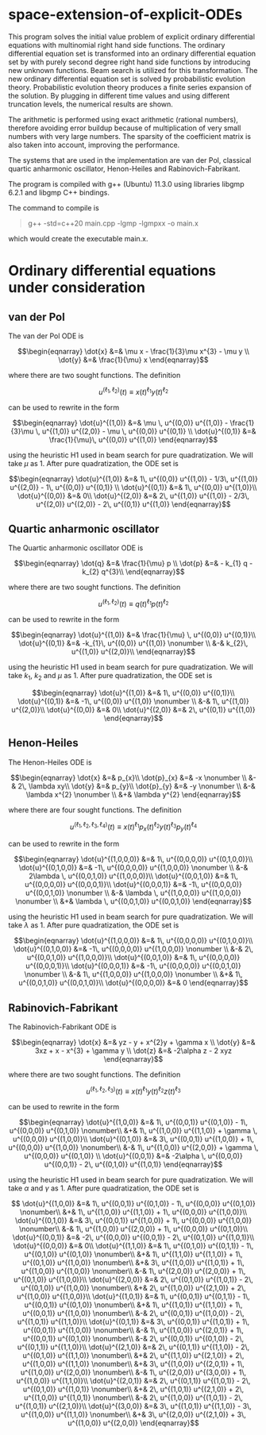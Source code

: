 # space-extension-of-explicit-ODEs

This program solves the initial value problem of explicit ordinary differential equations with multinomial right hand side functions. The ordinary differential equation set is transformed into an ordinary differential equation set by with purely second degree right hand side functions by introducing new unknown functions. Beam search is utilized for this transformation. The new ordinary differential equation set is solved by probabilistic evolution theory. Probabilistic evolution theory produces a finite series expansion of the solution. By plugging in different time values and using different truncation levels, the numerical results are shown.

The arithmetic is performed using exact arithmetic (rational numbers), therefore avoiding error buildup because of multiplication of very small numbers with very large numbers. The sparsity of the coefficient matrix is also taken into account, improving the performance.

The systems that are used in the implementation are van der Pol, classical quartic anharmonic oscillator, Henon-Heiles and Rabinovich-Fabrikant. 

The program is compiled with g++ (Ubuntu) 11.3.0 using libraries libgmp 6.2.1 and libgmp C++ bindings. 

The command to compile is 
>  g++ -std=c++20 main.cpp -lgmp -lgmpxx -o main.x

which would create the executable main.x.

# Ordinary differential equations under consideration

van der Pol
-----------
The van der Pol ODE is
```math
\begin{eqnarray}
 \dot{x} &=& \mu x - \frac{1}{3}\mu x^{3} - \mu y \\
 \dot{y} &=& \frac{1}{\mu} x 
\end{eqnarray}
```
where there are two sought functions. 
The definition
```math
\begin{equation}
 u^{(\ell_{1},\ell_{2})}(t) \equiv x(t)^{\ell_{1}}y(t)^{\ell_{2}} 
\end{equation}
```
can be used to rewrite in the form
```math
\begin{eqnarray}
  \dot{u}^{(1,0)} &=& \mu \, u^{(0,0)} u^{(1,0)} 
  - \frac{1}{3}\mu \, u^{(1,0)} u^{(2,0)} 
  - \mu \, u^{(0,0)} u^{(0,1)}  \\
  \dot{u}^{(0,1)} &=& \frac{1}{\mu}\, u^{(0,0)} u^{(1,0)} 
\end{eqnarray}
```
using the heuristic H1 used in beam search for pure quadratization. We will take $\mu$ as 1. After pure quadratization, the ODE set is 
```math
\begin{eqnarray}
  \dot{u}^{(1,0)} &=& 1\, u^{(0,0)} u^{(1,0)} 
  - 1/3\, u^{(1,0)} u^{(2,0)} 
  - 1\, u^{(0,0)} u^{(0,1)}
  \\
  \dot{u}^{(0,1)} &=& 1\, u^{(0,0)} u^{(1,0)}\\
  \dot{u}^{(0,0)} &=& 0\\
  \dot{u}^{(2,0)} &=& 2\, u^{(1,0)} u^{(1,0)} 
  - 2/3\, u^{(2,0)} u^{(2,0)} 
  - 2\, u^{(0,1)} u^{(1,0)}
\end{eqnarray}
```

Quartic anharmonic oscillator
-----------------------------
The Quartic anharmonic oscillator ODE is
```math
\begin{eqnarray}
 \dot{q} &=& \frac{1}{\mu} p \\
 \dot{p} &=& - k_{1} q - k_{2} q^{3}\\
\end{eqnarray}
``` 
where there are two sought functions. 
The definition
```math
\begin{equation}
 u^{(\ell_{1},\ell_{2})}(t) \equiv q(t)^{\ell_{1}}p(t)^{\ell_{2}} 
\end{equation}
```
can be used to rewrite in the form
```math
\begin{eqnarray}
  \dot{u}^{(1,0)} &=& \frac{1}{\mu} \, u^{(0,0)} u^{(0,1)}\\
  \dot{u}^{(0,1)} &=& -k_{1}\, u^{(0,0)} u^{(1,0)} \nonumber \\
 &-& k_{2}\, u^{(1,0)} u^{(2,0)}\\
\end{eqnarray}
```
using the heuristic H1 used in beam search for pure quadratization. We will take $k_{1}$, $k_{2}$ and $\mu$ as 1. After pure quadratization, the ODE set is 
```math
\begin{eqnarray}
  \dot{u}^{(1,0)} &=& 1\, u^{(0,0)} u^{(0,1)}\\
  \dot{u}^{(0,1)} &=& -1\, u^{(0,0)} u^{(1,0)} \nonumber \\
 &-& 1\, u^{(1,0)} u^{(2,0)}\\
  \dot{u}^{(0,0)} &=& 0\\
  \dot{u}^{(2,0)} &=& 2\, u^{(0,1)} u^{(1,0)}
\end{eqnarray}
```

Henon-Heiles
------------
The Henon-Heiles ODE is
```math
\begin{eqnarray}
  \dot{x} &=& p_{x}\\
  \dot{p}_{x} &=& -x \nonumber \\
 &-& 2\, \lambda xy\\
  \dot{y} &=& p_{y}\\
  \dot{p}_{y} &=& -y \nonumber \\
 &-& \lambda x^{2} \nonumber \\
 &+& \lambda y^{2} 
\end{eqnarray}
```
where there are four sought functions. 
The definition
```math
\begin{equation}
 u^{(\ell_{1},\ell_{2},\ell_{3},\ell_{4})}(t) 
 \equiv x(t)^{\ell_{1}}p_{x}(t)^{\ell_{2}}y(t)^{\ell_{3}}
p_{y}(t)^{\ell_{4}} 
\end{equation}
```
can be used to rewrite in the form
```math
\begin{eqnarray}
  \dot{u}^{(1,0,0,0)} &=& 1\, u^{(0,0,0,0)} u^{(0,1,0,0)}\\
  \dot{u}^{(0,1,0,0)} &=& -1\, u^{(0,0,0,0)} u^{(1,0,0,0)} \nonumber \\
 &-& 2\lambda \, u^{(0,0,1,0)} u^{(1,0,0,0)}\\
  \dot{u}^{(0,0,1,0)} &=& 1\, u^{(0,0,0,0)} u^{(0,0,0,1)}\\
  \dot{u}^{(0,0,0,1)} &=& -1\, u^{(0,0,0,0)} u^{(0,0,1,0)} \nonumber \\
 &-& \lambda \, u^{(1,0,0,0)} u^{(1,0,0,0)} \nonumber \\
 &+& \lambda \, u^{(0,0,1,0)} u^{(0,0,1,0)}
\end{eqnarray}
``` 
using the heuristic H1 used in beam search for pure quadratization. We will take $\lambda$ as 1. After pure quadratization, the ODE set is 
```math
\begin{eqnarray}
  \dot{u}^{(1,0,0,0)} &=& 1\, u^{(0,0,0,0)} u^{(0,1,0,0)}\\
  \dot{u}^{(0,1,0,0)} &=& -1\, u^{(0,0,0,0)} u^{(1,0,0,0)} \nonumber \\
 &-& 2\, u^{(0,0,1,0)} u^{(1,0,0,0)}\\
  \dot{u}^{(0,0,1,0)} &=& 1\, u^{(0,0,0,0)} u^{(0,0,0,1)}\\
  \dot{u}^{(0,0,0,1)} &=& -1\, u^{(0,0,0,0)} u^{(0,0,1,0)} \nonumber \\
 &-& 1\, u^{(1,0,0,0)} u^{(1,0,0,0)} \nonumber \\
 &+& 1\, u^{(0,0,1,0)} u^{(0,0,1,0)}\\
  \dot{u}^{(0,0,0,0)} &=& 0
\end{eqnarray}
```

Rabinovich-Fabrikant
--------------------
The Rabinovich-Fabrikant ODE is 
```math
\begin{eqnarray}
 \dot{x} &=& yz - y + x^{2}y + \gamma x \\
 \dot{y} &=& 3xz + x - x^{3} + \gamma y \\
 \dot{z} &=& -2\alpha z - 2 xyz 
\end{eqnarray}
```
where there are two sought functions. 
The definition
```math
\begin{equation}
 u^{(\ell_{1},\ell_{2},\ell_{3})}(t) 
 \equiv x(t)^{\ell_{1}}y(t)^{\ell_{2}}z(t)^{\ell_{3}} 
\end{equation}
```
can be used to rewrite in the form
```math
\begin{eqnarray}
\dot{u}^{(1,0,0)} &=& 1\, u^{(0,0,1)} u^{(0,1,0)} 
- 1\, u^{(0,0,0)} u^{(0,1,0)} \nonumber\\
&+& 1\, u^{(1,0,0)} u^{(1,1,0)} 
+ \gamma \, u^{(0,0,0)} u^{(1,0,0)}\\
\dot{u}^{(0,1,0)} &=& 3\, u^{(0,0,1)} u^{(1,0,0)} 
+ 1\, u^{(0,0,0)} u^{(1,0,0)} \nonumber\\
&-& 1\, u^{(1,0,0)} u^{(2,0,0)} 
+ \gamma \, u^{(0,0,0)} u^{(0,1,0)} \\
\dot{u}^{(0,0,1)} &=& -2\alpha \, u^{(0,0,0)} u^{(0,0,1)} 
- 2\, u^{(0,1,0)} u^{(1,0,1)} 
\end{eqnarray}
```
using the heuristic H1 used in beam search for pure quadratization. We will take $\alpha$ and $\gamma$ as 1. After pure quadratization, the ODE set is 
```math
  \dot{u}^{(1,0,0)} &=& 1\, u^{(0,0,1)} u^{(0,1,0)} 
  - 1\, u^{(0,0,0)} u^{(0,1,0)} \nonumber\\
  &+& 1\, u^{(1,0,0)} u^{(1,1,0)} 
  + 1\, u^{(0,0,0)} u^{(1,0,0)}\\
  \dot{u}^{(0,1,0)} &=& 3\, u^{(0,0,1)} u^{(1,0,0)} 
  + 1\, u^{(0,0,0)} u^{(1,0,0)} \nonumber\\
  &-& 1\, u^{(1,0,0)} u^{(2,0,0)} 
  + 1\, u^{(0,0,0)} u^{(0,1,0)}\\
  \dot{u}^{(0,0,1)} &=& 
  -2\, u^{(0,0,0)} u^{(0,0,1)} 
  - 2\, u^{(0,1,0)} u^{(1,0,1)}\\
  \dot{u}^{(0,0,0)} &=& 0\\
  \dot{u}^{(1,1,0)} &=& 1\, u^{(0,1,0)} u^{(0,1,1)} 
  - 1\, u^{(0,1,0)} u^{(0,1,0)} \nonumber\\
  &+& 1\, u^{(1,1,0)} u^{(1,1,0)} 
  + 1\, u^{(0,1,0)} u^{(1,0,0)} \nonumber\\ 
  &+& 3\, u^{(1,0,0)} u^{(1,0,1)} 
 + 1\, u^{(1,0,0)} u^{(1,0,0)}  \nonumber\\
 &-& 1\, u^{(2,0,0)} u^{(2,0,0)} 
 + 1\, u^{(0,1,0)} u^{(1,0,0)}\\
  \dot{u}^{(2,0,0)} &=& 2\, u^{(0,1,0)} u^{(1,0,1)} 
  - 2\, u^{(0,1,0)} u^{(1,0,0)} \nonumber\\
  &+& 2\, u^{(1,0,0)} u^{(2,1,0)} 
  + 2\, u^{(1,0,0)} u^{(1,0,0)}\\
  \dot{u}^{(1,0,1)} &=& 1\, u^{(0,0,1)} u^{(0,1,1)} 
  - 1\, u^{(0,0,1)} u^{(0,1,0)} \nonumber\\
  &+& 1\, u^{(1,0,1)} u^{(1,1,0)} 
  + 1\, u^{(0,0,1)} u^{(1,0,0)} \nonumber\\
  &-& 2\, u^{(0,0,1)} u^{(1,0,0)} 
  - 2\, u^{(1,0,1)} u^{(1,1,0)}\\
  \dot{u}^{(0,1,1)} &=& 3\, u^{(0,0,1)} u^{(1,0,1)} 
  + 1\, u^{(0,0,1)} u^{(1,0,0)} \nonumber\\
  &-& 1\, u^{(1,0,0)} u^{(2,0,1)} 
  + 1\, u^{(0,0,1)} u^{(0,1,0)} \nonumber\\ 
  &-& 2\, u^{(0,0,1)} u^{(0,1,0)} 
  - 2\, u^{(0,1,1)} u^{(1,1,0)}\\
  \dot{u}^{(2,1,0)} &=& 2\, u^{(0,1,1)} u^{(1,1,0)} 
  - 2\, u^{(0,1,0)} u^{(1,1,0)} \nonumber\\
  &+& 2\, u^{(1,1,0)} u^{(2,1,0)} 
  + 2\, u^{(1,0,0)} u^{(1,1,0)} \nonumber\\
  &+& 3\, u^{(1,0,0)} u^{(2,0,1)} 
  + 1\, u^{(1,0,0)} u^{(2,0,0)} \nonumber\\
  &-& 1\, u^{(2,0,0)} u^{(3,0,0)} 
  + 1\, u^{(1,0,0)} u^{(1,1,0)}\\
  \dot{u}^{(2,0,1)} &=& 2\, u^{(0,1,1)} u^{(1,0,1)} 
  - 2\, u^{(0,1,0)} u^{(1,0,1)} \nonumber\\
  &+& 2\, u^{(1,0,1)} u^{(2,1,0)} 
  + 2\, u^{(1,0,0)} u^{(1,0,1)} \nonumber\\
  &-& 2\, u^{(1,0,0)} u^{(1,0,1)} 
  - 2\, u^{(1,0,1)} u^{(2,1,0)}\\
  \dot{u}^{(3,0,0)} &=& 3\, u^{(1,0,1)} u^{(1,1,0)} 
  - 3\, u^{(1,0,0)} u^{(1,1,0)} \nonumber\\
  &+& 3\, u^{(2,0,0)} u^{(2,1,0)} 
  + 3\, u^{(1,0,0)} u^{(2,0,0)}
\end{eqnarray}
```
